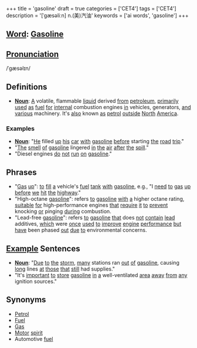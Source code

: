 +++
title = 'gasoline'
draft = true
categories = ['CET4']
tags = ['CET4']
description = '[ˈgæsəliːn] n.(美)汽油'
keywords = ['ai words', 'gasoline']
+++

## [Word](/en/post/word/): [Gasoline](/en/post/gasoline/)

## [Pronunciation](/en/post/pronunciation/)
/ˈgæsəlɪn/

## Definitions
- **[Noun](/en/post/noun/)**: [A](/en/post/a/) volatile, flammable [liquid](/en/post/liquid/) derived [from](/en/post/from/) [petroleum](/en/post/petroleum/), [primarily](/en/post/primarily/) [used](/en/post/used/) [as](/en/post/as/) [fuel](/en/post/fuel/) [for](/en/post/for/) [internal](/en/post/internal/) combustion engines [in](/en/post/in/) vehicles, generators, [and](/en/post/and/) [various](/en/post/various/) machinery. It's [also](/en/post/also/) known [as](/en/post/as/) [petrol](/en/post/petrol/) [outside](/en/post/outside/) [North](/en/post/north/) [America](/en/post/america/).

### Examples
- **[Noun](/en/post/noun/)**: "[He](/en/post/he/) filled [up](/en/post/up/) [his](/en/post/his/) [car](/en/post/car/) [with](/en/post/with/) [gasoline](/en/post/gasoline/) [before](/en/post/before/) starting [the](/en/post/the/) [road](/en/post/road/) [trip](/en/post/trip/)."
- "[The](/en/post/the/) [smell](/en/post/smell/) [of](/en/post/of/) [gasoline](/en/post/gasoline/) lingered [in](/en/post/in/) [the](/en/post/the/) [air](/en/post/air/) [after](/en/post/after/) [the](/en/post/the/) [spill](/en/post/spill/)."
- "Diesel engines [do](/en/post/do/) [not](/en/post/not/) [run](/en/post/run/) [on](/en/post/on/) [gasoline](/en/post/gasoline/)."

## Phrases
- "[Gas](/en/post/gas/) [up](/en/post/up/)": [to](/en/post/to/) [fill](/en/post/fill/) [a](/en/post/a/) vehicle's [fuel](/en/post/fuel/) [tank](/en/post/tank/) [with](/en/post/with/) [gasoline](/en/post/gasoline/), e.g., "I [need](/en/post/need/) [to](/en/post/to/) [gas](/en/post/gas/) [up](/en/post/up/) [before](/en/post/before/) [we](/en/post/we/) [hit](/en/post/hit/) [the](/en/post/the/) [highway](/en/post/highway/)."
- "High-octane [gasoline](/en/post/gasoline/)": refers [to](/en/post/to/) [gasoline](/en/post/gasoline/) [with](/en/post/with/) [a](/en/post/a/) higher octane rating, [suitable](/en/post/suitable/) [for](/en/post/for/) high-performance engines [that](/en/post/that/) [require](/en/post/require/) [it](/en/post/it/) [to](/en/post/to/) [prevent](/en/post/prevent/) knocking [or](/en/post/or/) pinging [during](/en/post/during/) combustion.
- "Lead-free [gasoline](/en/post/gasoline/)": refers [to](/en/post/to/) [gasoline](/en/post/gasoline/) [that](/en/post/that/) does [not](/en/post/not/) [contain](/en/post/contain/) [lead](/en/post/lead/) additives, [which](/en/post/which/) were [once](/en/post/once/) [used](/en/post/used/) [to](/en/post/to/) [improve](/en/post/improve/) [engine](/en/post/engine/) [performance](/en/post/performance/) [but](/en/post/but/) [have](/en/post/have/) been phased [out](/en/post/out/) [due](/en/post/due/) [to](/en/post/to/) environmental concerns.

## [Example](/en/post/example/) Sentences
- **[Noun](/en/post/noun/)**: "[Due](/en/post/due/) [to](/en/post/to/) [the](/en/post/the/) [storm](/en/post/storm/), [many](/en/post/many/) stations ran [out](/en/post/out/) [of](/en/post/of/) [gasoline](/en/post/gasoline/), causing [long](/en/post/long/) lines [at](/en/post/at/) [those](/en/post/those/) [that](/en/post/that/) [still](/en/post/still/) had supplies."
- "It's [important](/en/post/important/) [to](/en/post/to/) [store](/en/post/store/) [gasoline](/en/post/gasoline/) [in](/en/post/in/) [a](/en/post/a/) well-ventilated [area](/en/post/area/) [away](/en/post/away/) [from](/en/post/from/) [any](/en/post/any/) ignition sources."

## Synonyms
- [Petrol](/en/post/petrol/)
- [Fuel](/en/post/fuel/)
- [Gas](/en/post/gas/)
- [Motor](/en/post/motor/) [spirit](/en/post/spirit/)
- Automotive [fuel](/en/post/fuel/)
